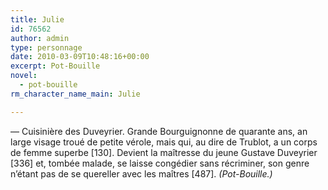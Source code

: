 ```yaml
---
title: Julie
id: 76562
author: admin
type: personnage
date: 2010-03-09T10:48:16+00:00
excerpt: Pot-Bouille
novel:
  - pot-bouille
rm_character_name_main: Julie

---
```

— Cuisinière des Duveyrier. Grande Bourguignonne de quarante ans, an large visage troué de petite vérole, mais qui, au dire de Trublot, a un corps de femme superbe [130]. Devient la maîtresse du jeune Gustave Duveyrier [336] et, tombée malade, se laisse congédier sans récriminer, son genre n&rsquo;étant pas de se quereller avec les maîtres [487]. _(Pot-Bouille.)_
